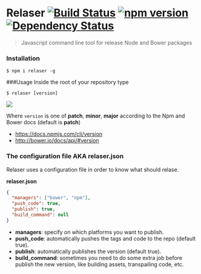 # Relaser [![Build Status](https://travis-ci.org/zzarcon/relaser.svg?branch=master)](https://travis-ci.org/zzarcon/relaser) [![npm version](https://badge.fury.io/js/relaser.svg)](https://badge.fury.io/js/relaser) [![Dependency Status](https://david-dm.org/zzarcon/relaser.svg)](https://david-dm.org/zzarcon/relaser)

> Javascript command line tool for release Node and Bower packages


### Installation

`$ npm i relaser -g` 

###Usage
Inside the root of your repository type

`$ relaser [version]` 

![](https://raw.github.com/zzarcon/relaser/master/relaser.gif)

Where `version` is one of **patch**, **minor**, **major** according to the Npm and Bower docs (default is **patch**)

* https://docs.npmjs.com/cli/version
* http://bower.io/docs/api/#version

### The configuration file AKA relaser.json
Relaser uses a configuration file in order to know what should relase.

**relaser.json**
```json
{
  "managers": ["bower", "npm"],
  "push_code": true,
  "publish": true,
  "build_command": null
}
```
* **managers**: specify on which platforms you want to publish.
* **push_code**: automatically pushes the tags and code to the repo (default true).
* **publish**: automatically publishes the version (default true).
* **build_command**: sometimes you need to do some extra job before publish the new version, like building assets, transpailing code, etc.